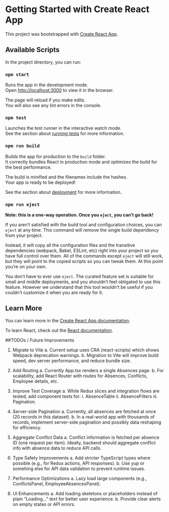# Getting Started with Create React App

This project was bootstrapped with [Create React App](https://github.com/facebook/create-react-app).

## Available Scripts

In the project directory, you can run:

### `npm start`

Runs the app in the development mode.\
Open [http://localhost:3000](http://localhost:3000) to view it in the browser.

The page will reload if you make edits.\
You will also see any lint errors in the console.

### `npm test`

Launches the test runner in the interactive watch mode.\
See the section about [running tests](https://facebook.github.io/create-react-app/docs/running-tests) for more information.

### `npm run build`

Builds the app for production to the `build` folder.\
It correctly bundles React in production mode and optimizes the build for the best performance.

The build is minified and the filenames include the hashes.\
Your app is ready to be deployed!

See the section about [deployment](https://facebook.github.io/create-react-app/docs/deployment) for more information.

### `npm run eject`

**Note: this is a one-way operation. Once you `eject`, you can’t go back!**

If you aren’t satisfied with the build tool and configuration choices, you can `eject` at any time. This command will remove the single build dependency from your project.

Instead, it will copy all the configuration files and the transitive dependencies (webpack, Babel, ESLint, etc) right into your project so you have full control over them. All of the commands except `eject` will still work, but they will point to the copied scripts so you can tweak them. At this point you’re on your own.

You don’t have to ever use `eject`. The curated feature set is suitable for small and middle deployments, and you shouldn’t feel obligated to use this feature. However we understand that this tool wouldn’t be useful if you couldn’t customize it when you are ready for it.

## Learn More

You can learn more in the [Create React App documentation](https://facebook.github.io/create-react-app/docs/getting-started).

To learn React, check out the [React documentation](https://reactjs.org/).

##TODOs / Future Improvements

1. Migrate to Vite
    a. Current setup uses CRA (react-scripts) which shows Webpack deprecation warnings.
    b. Migration to Vite will improve build speed, dev server performance, and reduce bundle size.

2. Add Routing
    a. Currently App.tsx renders a single Absences page.
    b. For scalability, add React Router with routes for Absences, Conflicts, Employee details, etc.

3. Improve Test Coverage
    a. While Redux slices and integration flows are tested, add component tests for:
        i. AbsenceTable
        ii. AbsenceFilters
        iii. Pagination.

4. Server-side Pagination
    a. Currently, all absences are fetched at once (20 records in this dataset).
    b. In a real-world app with thousands of records, implement server-side pagination and possibly data reshaping for efficiency.

5. Aggregate Conflict Data
    a. Conflict information is fetched per absence ID (one request per item). Ideally, backend should aggregate conflict info with absence data to reduce API calls.

6. Type Safety Improvements
    a. Add stricter TypeScript types where possible (e.g., for Redux actions, API responses).
    b. Use yup or somehing else for API data validation to prevent runtime issues.

7. Performance Optimizations
    a. Lazy load large components (e.g., ConflictsPanel, EmployeeAbsencesPanel).

8. UI Enhancements
    a. Add loading skeletons or placeholders instead of plain “Loading…” text for better user experience.
    b. Provide clear alerts on empty states or API errors.